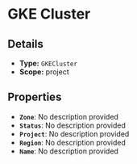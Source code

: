 # GKE Cluster

## Details

- **Type:** `GKECluster`
- **Scope:** project

## Properties

- **`Zone`**: No description provided
- **`Status`**: No description provided
- **`Project`**: No description provided
- **`Region`**: No description provided
- **`Name`**: No description provided

